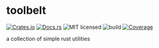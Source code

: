 # toolbelt

[![Crates.io](https://img.shields.io/crates/v/toolbelt)](https://crates.io/crates/toolbelt)
[![Docs.rs](https://docs.rs/toolbelt/badge.svg)](https://docs.rs/toolbelt/)
![MIT licensed](https://img.shields.io/badge/license-MIT-blue.svg)
![build](https://github.com/trashbyte/toolbelt/workflows/build/badge.svg)
[![Coverage](https://img.shields.io/codecov/c/github/trashbyte/toolbelt/master.svg)](https://codecov.io/gh/trashbyte/toolbelt)

a collection of simple rust utilities
